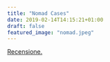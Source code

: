 ```yaml
---
title: "Nomad Cases"
date: 2019-02-14T14:15:21+01:00
draft: false
featured_image: "nomad.jpeg"
---
```


<a href="https://www.techonair.it/nomad-goods-cover-iphone-airpods/" target="_blank" rel="nofollow" title="home">Recensione.</a>